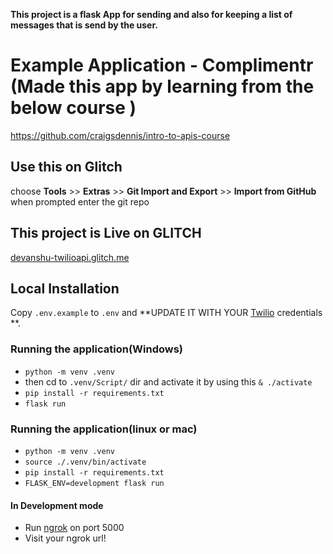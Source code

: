 **This project is a flask App for sending and also for keeping a list of messages that is send by the user.**

# Example Application - Complimentr (Made this app by learning from the below course )

https://github.com/craigsdennis/intro-to-apis-course

## Use this on Glitch

choose **Tools** >> **Extras** >> **Git Import and Export** >> **Import from GitHub** when prompted enter the git repo

## This project is Live on GLITCH

[devanshu-twilioapi.glitch.me](https://devanshu-twilioapi.glitch.me)

## Local Installation

Copy `.env.example` to `.env` and **UPDATE IT WITH YOUR [Twilio](https://twilio.com) credentials **.

### Running the application(Windows)

- `python -m venv .venv`
- then cd to `.venv/Script/` dir and activate it by using this `& ./activate`
- `pip install -r requirements.txt`
- `flask run`

### Running the application(linux or mac)

- `python -m venv .venv`
- `source ./.venv/bin/activate`
- `pip install -r requirements.txt`
- `FLASK_ENV=development flask run`

#### In Development mode

- Run [ngrok](https://ngrok.com/) on port 5000
- Visit your ngrok url!
